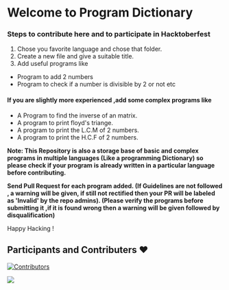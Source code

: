 # Welcome to Program Dictionary

### Steps to contribute here and to participate in Hacktoberfest

1) Chose you favorite language and chose that folder.
2) Create a new file and give a suitable title.
3) Add useful programs like

* Program to add 2 numbers
* Program to check if a number is divisible by 2 or not etc
#### If you are slightly more experienced ,add some complex programs like
* A Program to find the inverse of an matrix.
* A program to print floyd's triange.
* A program to print the L.C.M of 2 numbers.
* A program to print the H.C.F of 2 numbers.

**Note: This Repository is also a storage base of basic and complex programs in multiple languages (Like a programming Dictionary) so please check if your program is already written in a particular language before contributing.**

**Send Pull Request for each program added.
(If Guidelines are not followed , a warning will be given, if still not rectified then your PR will be labeled as 'Invalid' by the repo admins). (Please verify the programs before submitting it ,if it is found wrong then a warning will be given followed by disqualification)**

Happy Hacking !

## Participants and Contributers :heart: 
[![Contributors](https://img.shields.io/badge/All_Contributors-8-orange.svg?style=flat-square)](https://github.com/iAbhishekBasu/Program_Dictionary/graphs/contributors)

<a href="https://github.com/iAbhishekBasu/Program_Dictionary/graphs/contributors">
  <img src="https://contributors-img.web.app/image?repo=iAbhishekBasu/Program_Dictionary" />
</a>


